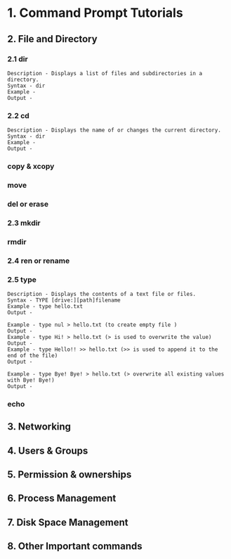 # 1. Command Prompt Tutorials

## 2. File and Directory

### 2.1 dir
    Description - Displays a list of files and subdirectories in a directory.
    Syntax - dir
    Example - 
    Output -

### 2.2 cd
    Description - Displays the name of or changes the current directory.
    Syntax - dir
    Example - 
    Output -
### copy & xcopy
### move
### del or erase
### 2.3 mkdir
### rmdir
### 2.4 ren or rename
### 2.5 type
    Description - Displays the contents of a text file or files.
    Syntax - TYPE [drive:][path]filename
    Example - type hello.txt
    Output - 

    Example - type nul > hello.txt (to create empty file )
    Output -
    Example - type Hi! > hello.txt (> is used to overwrite the value)
    Output -
    Example - type Hello!! >> hello.txt (>> is used to append it to the end of the file)
    Output -

    Example - type Bye! Bye! > hello.txt (> overwrite all existing values with Bye! Bye!)
    Output -
### echo
  
## 3. Networking

## 4. Users & Groups

## 5. Permission & ownerships

## 6. Process Management

## 7. Disk Space Management

## 8. Other Important commands
